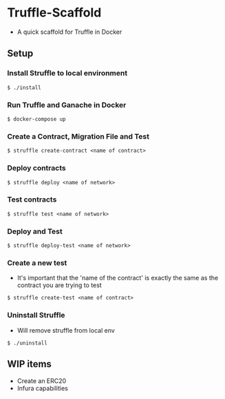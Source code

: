 # Truffle-Scaffold

* A quick scaffold for Truffle in Docker

## Setup

### Install Struffle to local environment
```
$ ./install
```

### Run Truffle and Ganache in Docker
```
$ docker-compose up
```

### Create a Contract, Migration File and Test
```
$ struffle create-contract <name of contract>
```

### Deploy contracts
```
$ struffle deploy <name of network>
```

### Test contracts
```
$ struffle test <name of network>
```

### Deploy and Test
```
$ struffle deploy-test <name of network>
```

### Create a new test
* It's important that the 'name of the contract' is exactly the same as the contract you are trying to test
```
$ struffle create-test <name of contract>
```

### Uninstall Struffle
* Will remove struffle from local env
```
$ ./uninstall
```

## WIP items
* Create an ERC20   
* Infura capabilities
